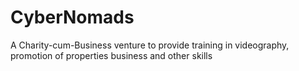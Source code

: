 # CyberNomads
A Charity-cum-Business venture to provide training in videography, promotion of properties business and other skills
